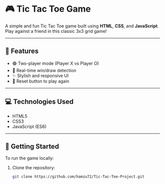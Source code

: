 # 🎮 Tic Tac Toe Game

A simple and fun Tic Tac Toe game built using **HTML**, **CSS**, and **JavaScript**. Play against a friend in this classic 3x3 grid game!

---

## 🧩 Features

- 🟢 Two-player mode (Player X vs Player O)
- 🎯 Real-time win/draw detection
- ✨ Stylish and responsive UI
- 🔁 Reset button to play again

---

## 💻 Technologies Used

- HTML5
- CSS3
- JavaScript (ES6)

---

## 🚀 Getting Started

To run the game locally:

1. Clone the repository:
   ```bash
   git clone https://github.com/hamzu72/Tic-Tac-Toe-Project.git
